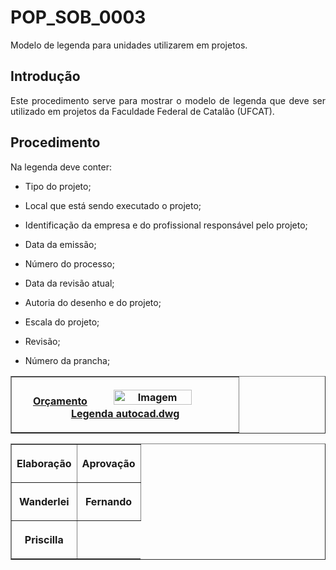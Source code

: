 <h1>POP_SOB_0003</h1>
<p align="justify">
Modelo de legenda para unidades utilizarem em projetos.
<br>
<h2> Introdução </h2>

<p align="justify">
Este procedimento serve para mostrar o modelo de legenda que deve ser utilizado em projetos da Faculdade Federal de Catalão (UFCAT). 
</p>

<h2>Procedimento</h2>

<p align="justify">Na legenda deve conter:</p>
<ul>
  <li><p align="justify">Tipo do projeto; </p></li>
  <li><p align="justify">Local que está sendo executado o projeto;</p></li>
  <li><p align="justify">Identificação da empresa e do profissional responsável pelo projeto;</p></li>
  <li><p align="justify">Data da emissão;</p></li>
  <li><p align="justify">Número do processo;</p></li>
   <li><p align="justify">Data da revisão atual;</p></li>
  <li><p align="justify">Autoria do desenho e do projeto;</p></li>
  <li><p align="justify">Escala do projeto;</p></li>
  <li><p align="justify">Revisão;</p></li>
  <li><p align="justify">Número da prancha; </p></li>
</ul>

<table border="1">
    <tr>
        <th><p align="center">
                <a href="https://docs.google.com/spreadsheets/d/1HlTXerDXX4APiIuoWRjb6KiL6l_I7xhn/edit#gid=1610551782" target="_blank">Orçamento<img src="/POP/POP0001/Legenda autocad.dwg" width="60%" alt="Imagem">
                </a>
          <a href="url">Legenda autocad.dwg</a>
            </p>
 </table>
 
<table border="1">
    <tr>
        <th><p align="center">Elaboração</p></th>
        <th><p align="center">Aprovação</p></th>
    </tr>
    <tr>
         <th><p align="center">Wanderlei</p></th>
        <th><p align="center">Fernando</p></th>
    </tr>
    <tr>
        <th><p align="center">Priscilla</p></th>
    </tr>
 </table>

